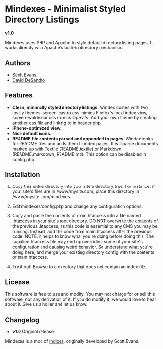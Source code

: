 Mindexes - Minimalist Styled Directory Listings
===============================================

**v1.0**

Mindexes uses PHP and Apache to style default directory listing pages. It works directly with Apache's built-in directory mechanism. 

Authors
-------

* [Scott Evans](http://antisleep.com)
* [David DeSandro](http://desandro.com)


Features
--------

* __Clean, minimally styled directory listings.__ Windex comes with two lovely themes, screen-castro.css mimics Firefox's local index view, screen-waldemar.css mimics Opera's. Add your own theme by creating another css file and linking to in header.php.
* __iPhone-optimized view.__
* __Nice default icons.__
* __README file contents parsed and appended to pages.__ Windex looks for README files and adds them to index pages. It will parse documents marked up with Textile (README.textile) or Markdown (README.markdown, README.md). This option can be disabled in config.php.

Installation
------------

1. Copy this entire directory into your site's directory tree. For instance, if your site's files are in /www/mysite.com, place this directory in /www/mysite.com/mindexes.

2. Edit mindexes/config.php and change any configuration options.

3. Copy and paste the contents of main.htaccess into a file named .htaccess in your site's root directory. DO NOT overwrite the contents of the previous .htaccess, as this code is essential to any CMS you may be running. Instead, add the code from main.htaccess after the previous code. NOTE: it helps to know what you're doing before doing this.  The supplied htaccess file may end up overriding some of your site's configuration and causing weird behavior. So understand what you're doing here, and merge your existing directory config with the contents of main.htaccess.

4. Try it out!  Browse to a directory that does not contain an index file.

License
-------

This software is free to use and modify.  You may not charge for or sell this software, nor any derivation of it. If you do modify it, we would love to hear about it. Give us a holler and let us know.

Changelog
---------

* **v1.0** Original release

Mindexes is a mod of [Indices](http://antisleep.com/indices/), originally developed by Scott Evans.